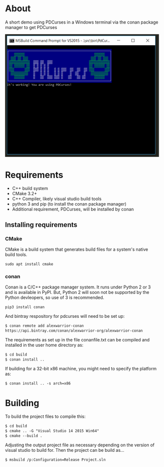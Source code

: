 # About

A short demo using PDCurses in a Windows terminal via the conan package manager to get PDCurses

![Screenshot](screenshot.png)

# Requirements

* C++ build system
* CMake 3.2+
* C++ Compiler, likely visual studio build tools
* python 3 and pip (to install the conan package manager)
* Additional requirement, PDCurses, will be installed by conan

## Installing requirements

### CMake
CMake is a build system that generates build files for a system's native build
tools.

```shell
sudo apt install cmake
```

### conan
Conan is a C/C++ package manager system.  It runs under Python 2 or 3 and is
available in PyPI.  But, Python 2 will soon not be supported by the Python
devleopers, so use of 3 is recommended.

```shell
pip3 install conan
```

And bintray respository for pdcurses will need to be set up:

    $ conan remote add alexwarrior-conan https://api.bintray.com/conan/alexwarrior-org/alexwarrior-conan


The requirements as set up in the file conanfile.txt can be compiled and installed in the user home directory as:

    $ cd build
    $ conan install ..

If building for a 32-bit x86 machine, you might need to specify the platform as:

    $ conan install .. -s arch=x86


# Building

To build the project files to compile this:

    $ cd build
    $ cmake .. -G "Visual Studio 14 2015 Win64"
    $ cmake --build .

Adjusting the output project file as necessary depending on the version of visual studio to build for.  Then the project can be build as...

    $ msbuild /p:Configuration=Release Project.sln
